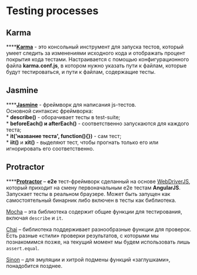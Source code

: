 # Testing processes

## Karma

\*\*\*\*[**Karma**](https://karma-runner.github.io/) - это консольный инструмент для запуска тестов, который умеет следить за изменениями исходного кода и отображать процент покрытия кода тестами. Настраивается с помощью конфигурационного файла **karma.conf.js**, в котором нужно указать пути к файлам, которые будут тестироваться, и пути к файлам, содержащие тесты.

## Jasmine

\*\*\*\*[**Jasmine**](https://jasmine.github.io/) - фреймворк для написания js-тестов.  
Основной синтаксис фреймворка:  
\* **describe\(\)** - оборачивает тесты в test-suite;  
\* **beforeEach\(\) и afterEach\(\)** - соответственно запускаются для каждого теста;  
\* **it\('название теста', function\(\){}\)** - сам тест;  
\* **iit\(\)** и **xit\(\)** - выделяют тест, чтобы прогнать только его или игнорировать его соответственно.

## Protractor

\*\*\*\*[**Protractor**](http://www.protractortest.org/) – **e2e** тест-фреймворк сделанный на основе [WebDriverJS](https://code.google.com/p/selenium/wiki/WebDriverJs), который приходит на смену первоначальным e2e тестам **AngularJS**. Запускает тесты в реальном браузере. Может быть запущен как самостоятельный бинарник либо включен в тесты как библиотека.



[Mocha](http://mochajs.org/) – эта библиотека содержит общие функции для тестирования, включая `describe` и `it`.

[Chai](http://chaijs.com/) – библиотека поддерживает разнообразные функции для проверок. Есть разные «стили» проверки результатов, с которыми мы познакомимся позже, на текущий момент мы будем использовать лишь `assert.equal`.

[Sinon](http://sinonjs.org/) – для эмуляции и хитрой подмены функций «заглушками», понадобится позднее.



